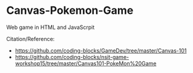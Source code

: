 # Canvas-Pokemon-Game
Web game in HTML and JavaScrpit

Citation/Reference:
* https://github.com/coding-blocks/GameDev/tree/master/Canvas-101
* https://github.com/coding-blocks/nsit-game-workshop15/tree/master/Canvas101-PokeMon%20Game